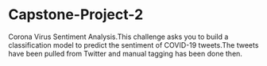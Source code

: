 # Capstone-Project-2
Corona Virus Sentiment Analysis.This challenge asks you to build a classification model to predict the sentiment of COVID-19 tweets.The tweets have been pulled from Twitter and manual tagging has been done then.
